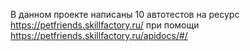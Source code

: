 В данном проекте написаны 10 автотестов на ресурс https://petfriends.skillfactory.ru/
при помощи https://petfriends.skillfactory.ru/apidocs/#/
